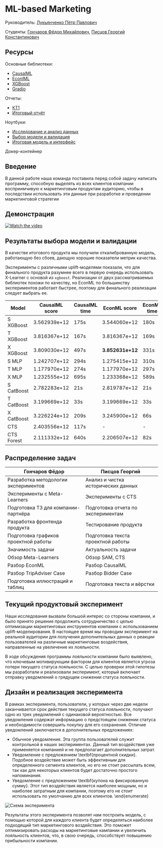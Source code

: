# ML-based Marketing

Руководитель: [Лукьянченко Пётр Павлович](https://www.hse.ru/staff/lukianchenko)

Студенты: [Гончаров Фёдор Михайлович](http://t.me/fmgoncharov), [Писцов Георгий Константинович](http://t.me/GoshaNice)

## Ресурсы

Основные библиотеки:
- [CausalML](https://github.com/uber/causalml)
- [EconlML](https://github.com/py-why/EconML)
- [XGBoost](https://github.com/dmlc/xgboost)
- [Gradio](https://github.com/gradio-app/gradio)

Отчеты:
- [КТ1](https://drive.google.com/file/d/1X9sN0MSib5yEGM-PElc6Y33UsGcLC2Nz/view?usp=share_link)
- [Итоговый отчёт](https://www.overleaf.com/read/zgnqqgmgcntm)

Ноутбуки:
- [Исследование и анализ данных](notebooks/ExplatoryDataAnalysis.ipynb)
- [Выбор модели и валидация](notebooks/Validation.ipynb)
- [Итоговая модель и интерфейс](notebooks/GradioInterface.ipynb)

Докер-контейнер

## Введение

В данной работе наша команда поставила перед собой задачу написать программу, способную выделять из всех клиентов компании восприимчивую к маркетинговым продуктам аудиторию, чтобы в последствии использовать эти данные при разработке и проведении маркетинговой стратегии

## Демонстрация

[![Watch the video](https://i.ibb.co/HDvkc70/tg-image-1095861058.jpg)](https://youtu.be/Rg-AUrIIauI)

## Результаты выбора модели и валидации

В качестве итогового продукта мы получили откалиброванную модель, работающую без сбоев, дающую хорошие показатели метрик качества.

Эксперименты с различными uplift-моделями показали, что для финального продукта разумнее всего в первую очередь использовать X-Learner с основой из `xgboost`. Реализации от двух рассматриваемых библиотек похожи по качеству, но EconML по большинству экспериментов работает быстрее, поэтому для финального реализации следует выбрать ее.

| Model      | CausalML score | CausalML time | EconML score        | EconML time |
|------------|----------------|---------------|---------------------|-------------|
| S XGBoost  | 3.562939e+12   | 175s          | 3.544060e+12        | 180s        |
| T XGBoost  | 3.816367e+12   | 167s          | 3.816367e+12        | 169s        |
| X XGBoost  | 3.809030e+12   | 497s          | **3.852631e+12**    | 331s        |
| S MLP      | 1.242707e+12   | 294s          | 1.275415e+12        | 310s        |
| T MLP      | 1.177970e+12   | 274s          | 1.177970e+12        | 297s        |
| X MLP      | 1.232555e+12   | 695s          | 1.233368e+12        | 589s        |
| S CatBoost | 2.782283e+12   | 21s           | 2.819787e+12        | 21s         |
| T CatBoost | 3.199669e+12   | 33s           | 3.199669e+12        | 33s         |
| X CatBoost | 3.226224e+12   | 209s          | 3.245900e+12        | 66s         |
| CTS        | 2.403556e+12   | 117s          | -                   | -           |
| CTS Forest | 2.111332e+12   | 640s          | 2.206507e+12        | 82s         |

## Распределение задач

| **Гончаров Фёдор**                                                  | **Писцов Георгий**                           |
|---------------------------------------------------------------------|----------------------------------------------|
| Разработка методологии экспериментов                                | Анализ и чистка исторических данных          |
| Эксперименты с Meta-Learners                                        | Эксперименты с CTS                           |
| Подготовка ТЗ для компании-партнёра                                 | Подготовка отчета по экспериментам           |
| Разработка фронтенда продукта                                       | Тестирование продукта                        |
| Подготовка графиков проектной работы                                | Подготовка текста проектной работы           |
| Значимость задачи                                                   | Актуальность задачи                          |
| Обзор Meta-Learners                                                 | Обзор SAM, CTS                               |
| Разбор EconML                                                       | Разбор CausalML                              |
| Разбор TripAdviser Case                                             | Разбор Bidder Case                           |
| Подготовка иллюстраций и таблиц                                     | Подготовка текста и вёрстки                  |

## Текущий продуктовый эксперимент

Наши исследования вызвали большой интерес со стороны компании, и было принято решение продолжить сотрудничество с целью оптимизации маркетинговых инструментов компании с использованием uplift-моделирования. В настоящее время мы проводим эксперимент на реальной аудитории для получения дополнительных данных о реакции пользователей на различные маркетинговые воздействия, направленные на увеличение их лояльности.

В ходе обсуждения программы лояльности компании было выявлено, что ключевым мотивирующим фактором для клиентов является угроза потери текущего статуса лояльности. С целью проверки этой гипотезы мы разработали и реализовали эксперимент, который включает отправку уведомлений о грядущем снижении статуса лояльности.

## Дизайн и реализация эксперимента

В рамках эксперимента, пользователи, у которых через две недели заканчивается срок действия текущего статуса лояльности, получают одно из трех уведомлений с одинаковой вероятностью. Все уведомления содержат информацию о предстоящем снижении статуса и необходимости совершить покупку для его сохранения. Отличие уведомлений заключается в дополнительных предложениях:

- Обычное уведомление. Эта группа пользователей служит контрольной в наших экспериментах. Данный тип воздействия уже применяется компанией и не предполагает дополнительных затрат.
- Уведомление с предложением \textbf{процентной скидки}. Подобное воздействие может быть эффективным для определенного сегмента клиентов, но его не стоит рассылать всем, так как для некоторых клиентов будет достаточно простого напоминания.
- Уведомление с предложением \textbf{купона на фиксированную сумму}. Этот тип воздействия является наиболее мощным, но и наиболее затратным для компании, поэтому его не стоит использовать по умолчанию для всех клиентов.
\end{enumerate}

![Схема эксперимента](https://i.ibb.co/0Qgtm2X/exp-teremok.png)

Результаты этого эксперимента позволят нам построить модель, с помощью которой для каждого клиента будет определяться наиболее подходящий тип маркетингового воздействия. Это поможет оптимизировать расходы на маркетинговые кампании и увеличить лояльность клиентов, что, в свою очередь, способствует повышению прибыльности компании.
